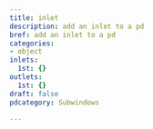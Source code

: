 ```yaml
---
title: inlet
description: add an inlet to a pd
bref: add an inlet to a pd
categories:
- object
inlets:
  1st: {}
outlets:
  1st: {}
draft: false
pdcategory: Subwindows

---
```


